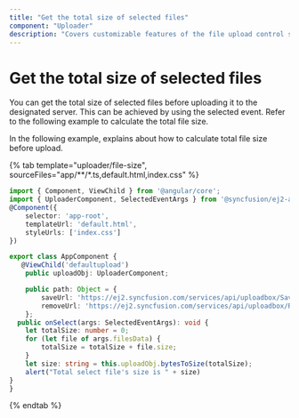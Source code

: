 ```yaml
---
title: "Get the total size of selected files"
component: "Uploader"
description: "Covers customizable features of the file upload control such as a preview image, invisible upload, progress bar, sort the file list and more."
---
```


# Get the total size of selected files

You can get the total size of selected files before uploading it to the designated server.
This can be achieved by using the selected event. Refer to the following example to calculate the total file size.

In the following example, explains about how to calculate total file size before upload.

{% tab template="uploader/file-size",  sourceFiles="app/**/*.ts,default.html,index.css" %}

```typescript
import { Component, ViewChild } from '@angular/core';
import { UploaderComponent, SelectedEventArgs } from '@syncfusion/ej2-angular-inputs';
@Component({
    selector: 'app-root',
    templateUrl: 'default.html',
    styleUrls: ['index.css']
})

export class AppComponent {
   @ViewChild('defaultupload')
    public uploadObj: UploaderComponent;

    public path: Object = {
        saveUrl: 'https://ej2.syncfusion.com/services/api/uploadbox/Save',
        removeUrl: 'https://ej2.syncfusion.com/services/api/uploadbox/Remove'
    };
  public onSelect(args: SelectedEventArgs): void {
    let totalSize: number = 0;
    for (let file of args.filesData) {
        totalSize = totalSize + file.size;
    }
    let size: string = this.uploadObj.bytesToSize(totalSize);
    alert("Total select file's size is " + size)
}
}
```

{% endtab %}
